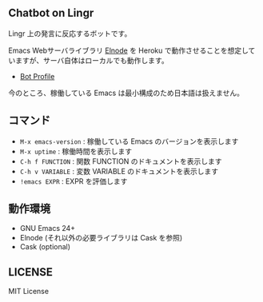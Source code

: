 ## Chatbot on Lingr

Lingr 上の発言に反応するボットです。

Emacs Webサーバライブラリ [Elnode](https://github.com/nicferrier/elnode) を
Heroku で動作させることを想定していますが、サーバ自体はローカルでも動作します。

- [Bot Profile](http://lingr.com/bot/emacs24)

今のところ、稼働している Emacs は最小構成のため日本語は扱えません。


## コマンド

- `M-x emacs-version` : 稼働している Emacs のバージョンを表示します
- `M-x uptime` : 稼働時間を表示します
- `C-h f FUNCTION` : 関数 FUNCTION のドキュメントを表示します
- `C-h v VARIABLE` : 変数 VARIABLE のドキュメントを表示します
- `!emacs EXPR` : EXPR を評価します


## 動作環境

- GNU Emacs 24+
- Elnode (それ以外の必要ライブラリは Cask を参照)
- Cask (optional)


## LICENSE

MIT License 
